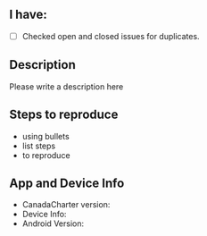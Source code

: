 <!--
	Thanks for opening an issue! You will be helping to make this project even better!
	Please go through the checklist and tick from [ ] to [x] accordingly:
-->
## I have:
- [ ] Checked open and closed issues for duplicates.

## Description
Please write a description here

## Steps to reproduce
- using bullets
- list steps
- to reproduce

## App and Device Info
- CanadaCharter version: 
- Device Info:
- Android Version:
